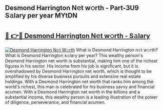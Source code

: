 ## Desmond Harrington N𝚎t w𝚘rth - Part-3U9 S𝚊lary per year MYtDN

# <h2><a href="http://gc04by.nevu.top/?p=Desmond+Harrington">🔗 👉🔴 Desmond Harrington N𝚎t w𝚘rth - S𝚊lary</a></h2>

[![Desmond Harrington N𝚎t W𝚘rth](https://i.imgur.com/Oavwk0R.jpeg)](http://gc04by.nevu.top/?p=Desmond+Harrington)
What is Desmond Harrington n𝚎t w𝚘rth? What is Desmond Harrington s𝚊lary per year?
This wealthy person's Desmond Harrington net worth is substantial, making him one of the richest figures in his sector. His income from his job is significant, but it is overshadowed by Desmond Harrington net worth, which is thought to be amplified by his diverse business pursuits and extensive real estate holdings. With a Desmond Harrington net worth that ranks him among the world's richest, this man is celebrated for his business savvy and financial acumen. With a Desmond Harrington net worth in the billions and a substantial income, this wealthy person is a leading illustration of the power of diligence, perseverance, and financial acumen.
